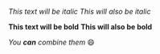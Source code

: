 *This text will be italic*
_This will also be italic_

**This text will be bold**
__This will also be bold__

_You **can** combine them_
:smile:

